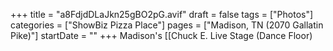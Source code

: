 +++
title = "a8FdjdDLaJkn25gBO2pG.avif"
draft = false
tags = ["Photos"]
categories = ["ShowBiz Pizza Place"]
pages = ["Madison, TN (2070 Gallatin Pike)"]
startDate = ""
+++
Madison's [[Chuck E. Live Stage (Dance Floor)
